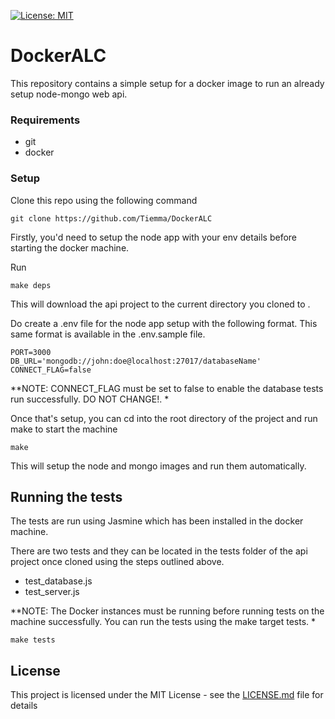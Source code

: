 [![License: MIT](https://img.shields.io/badge/License-MIT-yellow.svg)](https://opensource.org/licenses/MIT)

# DockerALC

This repository contains a simple setup for a docker image to run an already setup node-mongo web api.

### Requirements
* git
* docker

### Setup

Clone this repo using the following command
```
git clone https://github.com/Tiemma/DockerALC
```

Firstly, you'd need to setup the node app with your env details before starting the docker machine.

Run
```
make deps
```

This will download the api project to the current directory you cloned to .

Do create a .env file for the node app setup with the following format.
This same format is available in the .env.sample file.
```
PORT=3000
DB_URL='mongodb://john:doe@localhost:27017/databaseName'
CONNECT_FLAG=false
```
**NOTE: CONNECT_FLAG must be set to false to enable the database tests run successfully.
DO NOT CHANGE!.
*

Once that's setup, you can cd into the root directory of the project and run make to start the machine

```
make 
```

This will setup the node and mongo images and run them automatically.


## Running the tests

The tests are run using Jasmine which has been installed in the docker machine.

There are two tests and they can be located in the tests folder of the api project once cloned
using the steps outlined above.
 * test_database.js
 * test_server.js
 
**NOTE: The Docker instances must be running before running tests on the machine successfully.
You can run the tests using the make target tests.
* 
```
make tests
```

## License

This project is licensed under the MIT License - see the [LICENSE.md](LICENSE.md) file for details
